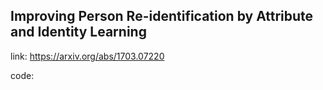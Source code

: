 ## Improving Person Re-identification by Attribute and Identity Learning

link: https://arxiv.org/abs/1703.07220

code: 



